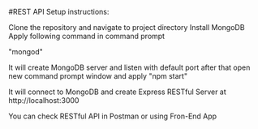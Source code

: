 #REST API Setup instructions:

Clone the repository and navigate to project directory Install MongoDB Apply following command in command prompt

"mongod"

It will create MongoDB server and listen with default port after that open new command prompt window and apply "npm start"

It will connect to MongoDB and create Express RESTful Server at http://localhost:3000

You can check RESTful API in Postman or using Fron-End App